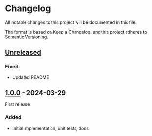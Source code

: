 # Changelog

All notable changes to this project will be documented in this file.

The format is based on [Keep a Changelog](https://keepachangelog.com/en/1.0.0/),
and this project adheres to [Semantic Versioning](https://semver.org/spec/v2.0.0.html).

## [Unreleased]

### Fixed
- Updated README

## [1.0.0] - 2024-03-29

First release

### Added
- Initial implementation, unit tests, docs

[Unreleased]: https://github.com/simon-reynolds/StringBuffer//compare/v1.0.0...HEAD
[1.0.0]: https://github.com/simon-reynolds/StringBuffer/releases/tag/v1.0.0
